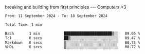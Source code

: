 breaking and building from first principles --- Computers <3

<!--START_SECTION:waka-->

```txt
From: 11 September 2024 - To: 18 September 2024

Total Time: 1 min

Bash       1 min           ██████████████████████▒░░   89.06 %
Tcl        0 secs          ██▒░░░░░░░░░░░░░░░░░░░░░░   09.47 %
Markdown   0 secs          ▒░░░░░░░░░░░░░░░░░░░░░░░░   00.75 %
VHDL       0 secs          ▒░░░░░░░░░░░░░░░░░░░░░░░░   00.72 %
```

<!--END_SECTION:waka-->
